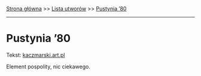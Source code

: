 [Strona główna](../index.md) >> [Lista utworów](../list.md) >> [Pustynia ’80](502.md)

---

# Pustynia ’80

Tekst: [kaczmarski.art.pl](https://www.kaczmarski.art.pl/tworczosc/wiersze/pustynia-80/)

Element pospolity, nic ciekawego.